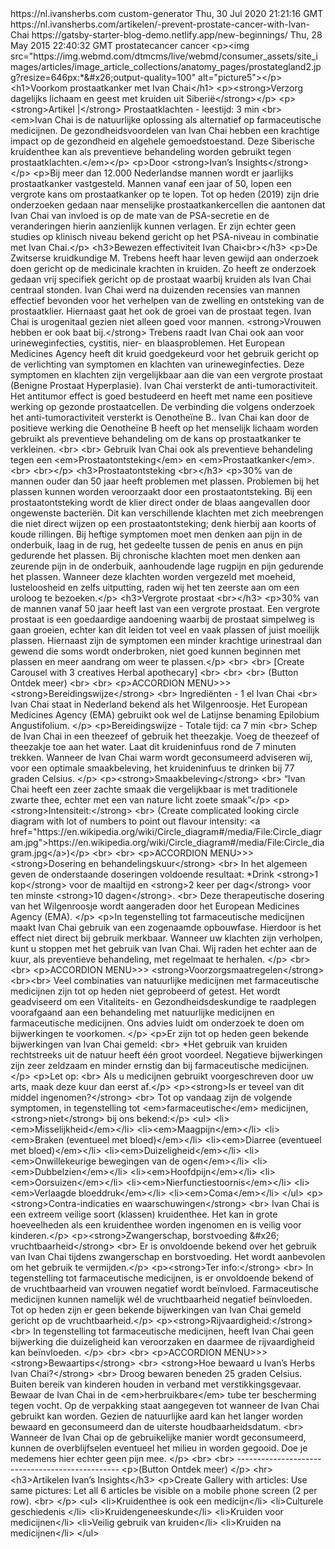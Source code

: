 <?xml version="1.0" encoding="UTF-8"?>
<rss xmlns:dc="http://purl.org/dc/elements/1.1/" xmlns:content="http://purl.org/rss/1.0/modules/content/" xmlns:atom="http://www.w3.org/2005/Atom" version="2.0">
  <channel>
    <title>
      <![CDATA[Ivan's Herbs RSS Feed]]>
    </title>
    <description>
      <![CDATA[Daily Siberian herbal remedies]]>
    </description>
    <link>https://nl.ivansherbs.com</link>
    <generator>custom-generator</generator>
    <lastBuildDate>Thu, 30 Jul 2020 21:21:16 GMT</lastBuildDate>
    <item>
      <title>
        <![CDATA[Prevent Prostate Cancer with Ivan Chai]]>
      </title>
      <description>
        <![CDATA[Short description that will appear as text on www.ivansherbs.com/artikelen under each article. This is the "meta-tag" and is used in SEO.]]>
      </description>
      <link>https://nl.ivansherbs.com/artikelen/-prevent-prostate-cancer-with-Ivan-Chai</link>
      <guid isPermaLink="false">https://gatsby-starter-blog-demo.netlify.app/new-beginnings/</guid>
      <pubDate>Thu, 28 May 2015 22:40:32 GMT</pubDate>
      <category>prostatecancer</category>
      <category>cancer</category> 
<enclosure url="https://www.cancer.org/cancer/prostate-cancer/about/what-is-prostate-cancer/_jcr_content/par/textimage/image.img.jpg/1591704729163.jpg" length="85122" type="image/jpeg" />
<content:encoded>&lt;p&gt;&lt;img src=&quot;https://img.webmd.com/dtmcms/live/webmd/consumer_assets/site_images/articles/image_article_collections/anatomy_pages/prostategland2.jpg?resize=646px:*&amp;#x26;output-quality=100&quot;
        alt=&quot;picture5&quot;&gt;&lt;/p&gt; &lt;h1&gt;Voorkom prostaatkanker met Ivan Chai&lt;/h1&gt; &lt;p&gt;&lt;strong&gt;Verzorg dagelijks lichaam en geest met kruiden uit Siberië&lt;/strong&gt;&lt;/p&gt; &lt;p&gt;&lt;strong&gt;Artikel
        |&lt;/strong&gt; Prostaatklachten - leestijd: 3 min &lt;br&gt; &lt;em&gt;Ivan Chai is de natuurlijke oplossing als alternatief op farmaceutische medicijnen. De gezondheidsvoordelen van Ivan Chai hebben een krachtige impact op de gezondheid en
        algehele gemoedstoestand. Deze Siberische kruidenthee kan als preventieve behandeling worden gebruikt tegen prostaatklachten.&lt;/em&gt;&lt;/p&gt; &lt;p&gt;Door &lt;strong&gt;Ivan’s Insights&lt;/strong&gt;&lt;/p&gt; &lt;p&gt;Bij meer dan 12.000
        Nederlandse mannen wordt er jaarlijks prostaatkanker vastgesteld. Mannen vanaf een jaar of 50, lopen een vergrote kans om prostaatkanker op te lopen. Tot op heden (2019) zijn drie onderzoeken gedaan naar menselijke prostaatkankercellen die aantonen
        dat Ivan Chai van invloed is op de mate van de PSA-secretie en de veranderingen hierin aanzienlijk kunnen verlagen. Er zijn echter geen studies op klinisch niveau bekend gericht op het PSA-niveau in combinatie met Ivan Chai.&lt;/p&gt;
        &lt;h3&gt;Bewezen effectiviteit Ivan Chai&lt;br&gt;&lt;/h3&gt; &lt;p&gt;De Zwitserse kruidkundige M. Trebens heeft haar leven gewijd aan onderzoek doen gericht op de medicinale krachten in kruiden. Zo heeft ze onderzoek gedaan vrij specifiek gericht
        op de prostaat waarbij kruiden als Ivan Chai centraal stonden. Ivan Chai werd na duizenden recensies van mannen effectief bevonden voor het verhelpen van de zwelling en ontsteking van de prostaatklier. Hiernaast gaat het ook de groei van de prostaat
        tegen. Ivan Chai is urogenitaal gezien niet alleen goed voor mannen. &lt;strong&gt;Vrouwen hebben er ook baat bij.&lt;/strong&gt; Trebens raadt Ivan Chai ook aan voor urineweginfecties, cystitis, nier- en blaasproblemen. Het European Medicines Agency
        heeft dit kruid goedgekeurd voor het gebruik gericht op de verlichting van symptomen en klachten van urineweginfecties. Deze symptomen en klachten zijn vergelijkbaar aan die van een vergrote prostaat (Benigne Prostaat Hyperplasie). Ivan Chai
        versterkt de anti-tumoractiviteit. Het antitumor effect is goed bestudeerd en heeft met name een positieve werking op gezonde prostaatcellen. De verbinding die volgens onderzoek het anti-tumoractiviteit versterkt is Oenotheïne B.. Ivan Chai kan door
        de positieve werking die Oenotheïne B heeft op het menselijk lichaam worden gebruikt als preventieve behandeling om de kans op prostaatkanker te verkleinen. &lt;br&gt; &lt;br&gt; Gebruik Ivan Chai ook als preventieve behandeling tegen een
        &lt;em&gt;Prostaatontsteking&lt;/em&gt; en &lt;em&gt;Prostaatkanker&lt;/em&gt;. &lt;br&gt; &lt;br&gt;&lt;/p&gt; &lt;h3&gt;Prostaatontsteking &lt;br&gt;&lt;/h3&gt; &lt;p&gt;30% van de mannen ouder dan 50 jaar heeft problemen met plassen. Problemen bij
        het plassen kunnen worden veroorzaakt door een prostaatontsteking. Bij een prostaatontsteking wordt de klier direct onder de blaas aangevallen door ongewenste bacteriën. Dit kan verschillende klachten met zich meebrengen die niet direct wijzen op een
        prostaatontsteking; denk hierbij aan koorts of koude rillingen. Bij heftige symptomen moet men denken aan pijn in de onderbuik, laag in de rug, het gedeelte tussen de penis en anus en pijn gedurende het plassen. Bij chronische klachten moet men
        denken aan zeurende pijn in de onderbuik, aanhoudende lage rugpijn en pijn gedurende het plassen. Wanneer deze klachten worden vergezeld met moeheid, lusteloosheid en zelfs uitputting, raden wij het ten zeerste aan om een uroloog te
        bezoeken.&lt;/p&gt; &lt;h3&gt;Vergrote prostaat &lt;br&gt;&lt;/h3&gt; &lt;p&gt;30% van de mannen vanaf 50 jaar heeft last van een vergrote prostaat. Een vergrote prostaat is een goedaardige aandoening waarbij de prostaat simpelweg is gaan groeien,
        echter kan dit leiden tot veel en vaak plassen of juist moeilijk plassen. Hiernaast zijn de symptomen een minder krachtige urinestraal dan gewend die soms wordt onderbroken, niet goed kunnen beginnen met plassen en meer aandrang om weer te
        plassen.&lt;/p&gt; &lt;br&gt; &lt;br&gt; [Create Carousel with 3 creatives Herbal apothecary] &lt;br&gt; &lt;br&gt; &lt;br&gt; (Button Ontdek meer) &lt;br&gt; &lt;br&gt; &lt;p&gt;ACCORDION MENU&gt;&gt;&gt; &lt;strong&gt;Bereidingswijze&lt;/strong&gt;
        &lt;br&gt; Ingrediënten - 1 el Ivan Chai &lt;br&gt; Ivan Chai staat in Nederland bekend als het Wilgenroosje. Het European Medicines Agency (EMA) gebruikt ook wel de Latijnse benaming Epilobium Angustifolium. &lt;/p&gt; &lt;p&gt;Bereidingswijze -
        Totale tijd: ca 7 min &lt;br&gt; Schep de Ivan Chai in een theezeef of gebruik het theezakje. Voeg de theezeef of theezakje toe aan het water. Laat dit kruideninfuus rond de 7 minuten trekken. Wanneer de Ivan Chai warm wordt geconsumeerd adviseren
        wij, voor een optimale smaakbeleving, het kruideninfuus te drinken bij 77 graden Celsius. &lt;/p&gt; &lt;p&gt;&lt;strong&gt;Smaakbeleving&lt;/strong&gt; &lt;br&gt; “Ivan Chai heeft een zeer zachte smaak die vergelijkbaar is met traditionele zwarte
        thee, echter met een van nature licht zoete smaak”&lt;/p&gt; &lt;p&gt;&lt;strong&gt;Intensiteit:&lt;/strong&gt; &lt;br&gt; (Create complicated looking circle diagram with lot of numbers to point out flavour intensity: &lt;a
        href=&quot;https://en.wikipedia.org/wiki/Circle_diagram#/media/File:Circle_diagram.jpg&quot;&gt;https://en.wikipedia.org/wiki/Circle_diagram#/media/File:Circle_diagram.jpg&lt;/a&gt;)&lt;/p&gt; &lt;br&gt; &lt;br&gt; &lt;p&gt;ACCORDION MENU&gt;&gt;&gt;
        &lt;strong&gt;Dosering en behandelingskuur&lt;/strong&gt; &lt;br&gt; In het algemeen geven de onderstaande doseringen voldoende resultaat: *Drink &lt;strong&gt;1 kop&lt;/strong&gt; voor de maaltijd en &lt;strong&gt;2 keer per dag&lt;/strong&gt; voor
        ten minste &lt;strong&gt;10 dagen&lt;/strong&gt;. &lt;br&gt; Deze therapeutische dosering van het Wilgenroosje wordt aangeraden door het European Medicines Agency (EMA). &lt;/p&gt; &lt;p&gt;In tegenstelling tot farmaceutische medicijnen maakt Ivan
        Chai gebruik van een zogenaamde opbouwfase. Hierdoor is het effect niet direct bij gebruik merkbaar. Wanneer uw klachten zijn verholpen, kunt u stoppen met het gebruik van Ivan Chai. Wij raden het echter aan de kuur, als preventieve behandeling, met
        regelmaat te herhalen. &lt;/p&gt; &lt;br&gt; &lt;br&gt; &lt;p&gt;ACCORDION MENU&gt;&gt;&gt; &lt;strong&gt;Voorzorgsmaatregelen&lt;/strong&gt; &lt;br&gt;&lt;br&gt; Veel combinaties van natuurlijke medicijnen met farmaceutische medicijnen zijn tot op
        heden niet geprobeerd of getest. Het wordt geadviseerd om een Vitaliteits- en Gezondheidsdeskundige te raadplegen voorafgaand aan een behandeling met natuurlijke medicijnen en farmaceutische medicijnen. Ons advies luidt om onderzoek te doen om
        bijwerkingen te voorkomen. &lt;/p&gt; &lt;p&gt;Er zijn tot op heden geen bekende bijwerkingen van Ivan Chai gemeld: &lt;br&gt; *Het gebruik van kruiden rechtstreeks uit de natuur heeft één groot voordeel. Negatieve bijwerkingen zijn zeer zeldzaam en
        minder ernstig dan bij farmaceutische medicijnen.&lt;/p&gt; &lt;p&gt;Let op: &lt;br&gt; Als u medicijnen gebruikt voorgeschreven door uw arts, maak deze kuur dan eerst af.&lt;/p&gt; &lt;p&gt;&lt;strong&gt;Is er teveel van dit middel
        ingenomen?&lt;/strong&gt; &lt;br&gt; Tot op vandaag zijn de volgende symptomen, in tegenstelling tot &lt;em&gt;farmaceutische&lt;/em&gt; medicijnen, &lt;strong&gt;niet&lt;/strong&gt; bij ons bekend:&lt;/p&gt; &lt;ul&gt;
        &lt;li&gt;&lt;em&gt;Misselijkheid&lt;/em&gt;&lt;/li&gt; &lt;li&gt;&lt;em&gt;Maagpijn&lt;/em&gt;&lt;/li&gt; &lt;li&gt;&lt;em&gt;Braken (eventueel met bloed)&lt;/em&gt;&lt;/li&gt; &lt;li&gt;&lt;em&gt;Diarree (eventueel met bloed)&lt;/em&gt;&lt;/li&gt;
        &lt;li&gt;&lt;em&gt;Duizeligheid&lt;/em&gt;&lt;/li&gt; &lt;li&gt;&lt;em&gt;Onwillekeurige bewegingen van de ogen&lt;/em&gt;&lt;/li&gt; &lt;li&gt;&lt;em&gt;Dubbelzien&lt;/em&gt;&lt;/li&gt; &lt;li&gt;&lt;em&gt;Hoofdpijn&lt;/em&gt;&lt;/li&gt;
        &lt;li&gt;&lt;em&gt;Oorsuizen&lt;/em&gt;&lt;/li&gt; &lt;li&gt;&lt;em&gt;Nierfunctiestoornis&lt;/em&gt;&lt;/li&gt; &lt;li&gt;&lt;em&gt;Verlaagde bloeddruk&lt;/em&gt;&lt;/li&gt; &lt;li&gt;&lt;em&gt;Coma&lt;/em&gt;&lt;/li&gt; &lt;/ul&gt;
        &lt;p&gt;&lt;strong&gt;Contra-indicaties en waarschuwingen&lt;/strong&gt; &lt;br&gt; Ivan Chai is een extreem veilige soort (klassen) kruidenthee. Het kan in grote hoeveelheden als een kruidenthee worden ingenomen en is veilig voor
        kinderen.&lt;/p&gt; &lt;p&gt;&lt;strong&gt;Zwangerschap, borstvoeding &amp;#x26; vruchtbaarheid&lt;/strong&gt; &lt;br&gt; Er is onvoldoende bekend over het gebruik van Ivan Chai tijdens zwangerschap en borstvoeding. Het wordt aanbevolen om het
        gebruik te vermijden.&lt;/p&gt; &lt;p&gt;&lt;strong&gt;Ter info:&lt;/strong&gt; &lt;br&gt; In tegenstelling tot farmaceutische medicijnen, is er onvoldoende bekend of de vruchtbaarheid van vrouwen negatief wordt beïnvloed. Farmaceutische medicijnen
        kunnen namelijk wél de vruchtbaarheid negatief beïnvloeden. Tot op heden zijn er geen bekende bijwerkingen van Ivan Chai gemeld gericht op de vruchtbaarheid.&lt;/p&gt; &lt;p&gt;&lt;strong&gt;Rijvaardigheid:&lt;/strong&gt; &lt;br&gt; In tegenstelling
        tot farmaceutische medicijnen, heeft Ivan Chai geen bijwerking die duizeligheid kan veroorzaken en daarmee de rijvaardigheid kan beïnvloeden. &lt;/p&gt; &lt;br&gt; &lt;br&gt; &lt;p&gt;ACCORDION MENU&gt;&gt;&gt; &lt;strong&gt;Bewaartips&lt;/strong&gt;
        &lt;br&gt; &lt;strong&gt;Hoe bewaard u Ivan’s Herbs Ivan Chai?&lt;/strong&gt; &lt;br&gt; Droog bewaren beneden 25 graden Celsius. Buiten bereik van kinderen houden in verband met verstikkingsgevaar. Bewaar de Ivan Chai in de
        &lt;em&gt;herbruikbare&lt;/em&gt; tube ter bescherming tegen vocht. Op de verpakking staat aangegeven tot wanneer de Ivan Chai gebruikt kan worden. Gezien de natuurlijke aard kan het langer worden bewaard en geconsumeerd dan de uiterste
        houdbaarheidsdatum. &lt;br&gt; Wanneer de Ivan Chai op de gebruikelijke manier wordt geconsumeerd, kunnen de overblijfselen eventueel het milieu in worden gegooid. Doe je medemens hier echter geen pijn mee. &lt;/p&gt; &lt;br&gt; &lt;br&gt;
        ------------------------------------------------ &lt;p&gt;(Button Ontdek meer) &lt;/p&gt; &lt;hr&gt; &lt;h3&gt;Artikelen Ivan’s Insights&lt;/h3&gt; &lt;p&gt;Create Gallery with articles: Use same pictures: Let all 6 articles be visible on a mobile
        phone screen (2 per row). &lt;br&gt; &lt;/p&gt; &lt;ul&gt; &lt;li&gt;Kruidenthee is ook een medicijn&lt;/li&gt; &lt;li&gt;Culturele geschiedenis &lt;/li&gt; &lt;li&gt;Kruidengeneeskunde&lt;/li&gt; &lt;li&gt;Kruiden voor medicijnen&lt;/li&gt;
        &lt;li&gt;Veilig gebruik van kruiden&lt;/li&gt; &lt;li&gt;Kruiden na medicijnen&lt;/li&gt; &lt;/ul&gt;</content:encoded>
    </item>
  </channel>
</rss>
